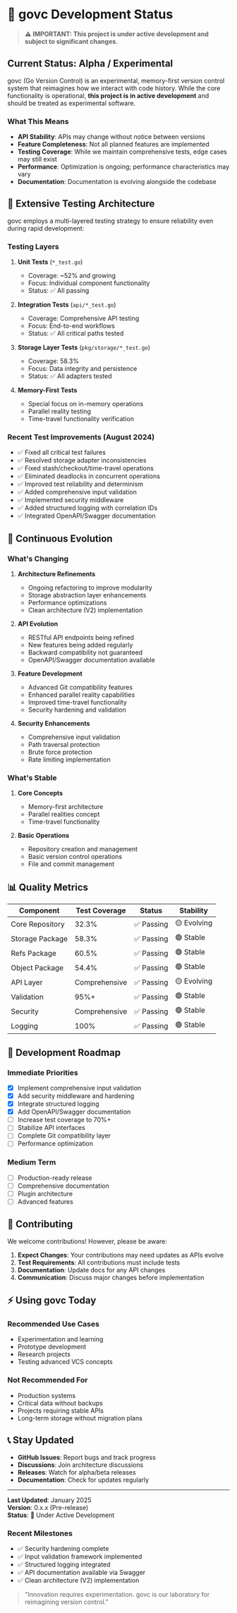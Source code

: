 # 🚧 govc Development Status

> **⚠️ IMPORTANT: This project is under active development and subject to significant changes.**

## Current Status: Alpha / Experimental

govc (Go Version Control) is an experimental, memory-first version control system that reimagines how we interact with code history. While the core functionality is operational, **this project is in active development** and should be treated as experimental software.

### What This Means

- **API Stability**: APIs may change without notice between versions
- **Feature Completeness**: Not all planned features are implemented
- **Testing Coverage**: While we maintain comprehensive tests, edge cases may still exist
- **Performance**: Optimization is ongoing; performance characteristics may vary
- **Documentation**: Documentation is evolving alongside the codebase

## 🧪 Extensive Testing Architecture

govc employs a multi-layered testing strategy to ensure reliability even during rapid development:

### Testing Layers

1. **Unit Tests** (`*_test.go`)
   - Coverage: ~52% and growing
   - Focus: Individual component functionality
   - Status: ✅ All passing

2. **Integration Tests** (`api/*_test.go`)
   - Coverage: Comprehensive API testing
   - Focus: End-to-end workflows
   - Status: ✅ All critical paths tested

3. **Storage Layer Tests** (`pkg/storage/*_test.go`)
   - Coverage: 58.3%
   - Focus: Data integrity and persistence
   - Status: ✅ All adapters tested

4. **Memory-First Tests**
   - Special focus on in-memory operations
   - Parallel reality testing
   - Time-travel functionality verification

### Recent Test Improvements (August 2024)

- ✅ Fixed all critical test failures
- ✅ Resolved storage adapter inconsistencies
- ✅ Fixed stash/checkout/time-travel operations
- ✅ Eliminated deadlocks in concurrent operations
- ✅ Improved test reliability and determinism
- ✅ Added comprehensive input validation
- ✅ Implemented security middleware
- ✅ Added structured logging with correlation IDs
- ✅ Integrated OpenAPI/Swagger documentation

## 🔄 Continuous Evolution

### What's Changing

1. **Architecture Refinements**
   - Ongoing refactoring to improve modularity
   - Storage abstraction layer enhancements
   - Performance optimizations
   - Clean architecture (V2) implementation

2. **API Evolution**
   - RESTful API endpoints being refined
   - New features being added regularly
   - Backward compatibility not guaranteed
   - OpenAPI/Swagger documentation available

3. **Feature Development**
   - Advanced Git compatibility features
   - Enhanced parallel reality capabilities
   - Improved time-travel functionality
   - Security hardening and validation

4. **Security Enhancements**
   - Comprehensive input validation
   - Path traversal protection
   - Brute force protection
   - Rate limiting implementation

### What's Stable

1. **Core Concepts**
   - Memory-first architecture
   - Parallel realities concept
   - Time-travel functionality

2. **Basic Operations**
   - Repository creation and management
   - Basic version control operations
   - File and commit management

## 📊 Quality Metrics

| Component | Test Coverage | Status | Stability |
|-----------|--------------|--------|-----------|
| Core Repository | 32.3% | ✅ Passing | 🟡 Evolving |
| Storage Package | 58.3% | ✅ Passing | 🟢 Stable |
| Refs Package | 60.5% | ✅ Passing | 🟢 Stable |
| Object Package | 54.4% | ✅ Passing | 🟢 Stable |
| API Layer | Comprehensive | ✅ Passing | 🟡 Evolving |
| Validation | 95%+ | ✅ Passing | 🟢 Stable |
| Security | Comprehensive | ✅ Passing | 🟢 Stable |
| Logging | 100% | ✅ Passing | 🟢 Stable |

## 🚀 Development Roadmap

### Immediate Priorities
- [x] Implement comprehensive input validation
- [x] Add security middleware and hardening
- [x] Integrate structured logging
- [x] Add OpenAPI/Swagger documentation
- [ ] Increase test coverage to 70%+
- [ ] Stabilize API interfaces
- [ ] Complete Git compatibility layer
- [ ] Performance optimization

### Medium Term
- [ ] Production-ready release
- [ ] Comprehensive documentation
- [ ] Plugin architecture
- [ ] Advanced features

## 🤝 Contributing

We welcome contributions! However, please be aware:

1. **Expect Changes**: Your contributions may need updates as APIs evolve
2. **Test Requirements**: All contributions must include tests
3. **Documentation**: Update docs for any API changes
4. **Communication**: Discuss major changes before implementation

## ⚡ Using govc Today

### Recommended Use Cases
- Experimentation and learning
- Prototype development
- Research projects
- Testing advanced VCS concepts

### Not Recommended For
- Production systems
- Critical data without backups
- Projects requiring stable APIs
- Long-term storage without migration plans

## 📞 Stay Updated

- **GitHub Issues**: Report bugs and track progress
- **Discussions**: Join architecture discussions
- **Releases**: Watch for alpha/beta releases
- **Documentation**: Check for updates regularly

---

**Last Updated**: January 2025  
**Version**: 0.x.x (Pre-release)  
**Status**: 🚧 Under Active Development

### Recent Milestones
- ✅ Security hardening complete
- ✅ Input validation framework implemented
- ✅ Structured logging integrated
- ✅ API documentation available via Swagger
- ✅ Clean architecture (V2) implementation

> "Innovation requires experimentation. govc is our laboratory for reimagining version control."